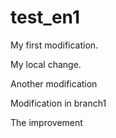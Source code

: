 # test_en1

My first modification.

My local change.

Another modification

Modification in branch1

The improvement
